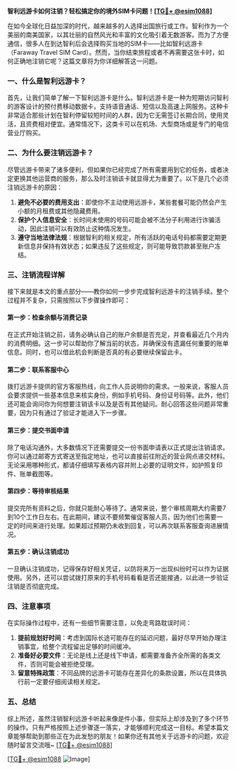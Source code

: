 **智利远游卡如何注销？轻松搞定你的境外SIM卡问题！[[TG💪+ @esim1088](https://t.me/s/esim1088)]**

在如今全球化日益加深的时代，越来越多的人选择出国旅行或工作。智利作为一个美丽的南美国家，以其壮丽的自然风光和丰富的文化吸引着无数游客。而为了方便通信，很多人在到达智利后会选择购买当地的SIM卡——比如智利远游卡（Faraway Travel SIM Card）。然而，当你结束旅程或者不再需要这张卡时，如何正确地注销它呢？这篇文章将为你详细解答这一问题。

### 一、什么是智利远游卡？

首先，让我们简单了解一下智利远游卡是什么。智利远游卡是一种为短期访问智利的游客设计的预付费移动数据卡，支持语音通话、短信以及高速上网服务。这种卡非常适合那些计划在智利停留较短时间的人群，因为它无需签订长期合同，使用灵活，且资费相对便宜。通常情况下，这类卡可以在机场、大型商场或是专门的电信营业厅购买。

### 二、为什么要注销远游卡？

尽管远游卡带来了诸多便利，但如果你已经完成了所有需要用到它的任务，或者决定更换其他运营商的服务，那么及时注销该卡就显得尤为重要了。以下是几个必须注销远游卡的原因：

1. **避免不必要的费用支出**：即使你不主动使用远游卡，某些套餐可能仍然会产生小额的月租费或其他隐藏费用。
2. **保护个人信息安全**：长时间未使用的号码可能会被不法分子利用进行诈骗活动，因此注销可以有效防止这种情况发生。
3. **遵守当地法律法规**：根据智利的相关规定，所有活跃的电话号码都需要定期更新信息并保持有效状态；如果违反了这些规定，则可能导致罚款甚至账户冻结。

### 三、注销流程详解

接下来就是本文的重点部分——教你如何一步步完成智利远游卡的注销手续。整个过程并不复杂，只需按照以下步骤操作即可：

#### 第一步：检查余额与消费记录
在正式开始注销之前，请务必确认自己的账户余额是否充足，并查看最近几个月内的消费明细。这一步可以帮助你了解当前的状态，并确保没有遗漏任何重要的账单信息。同时，也可以借此机会判断是否真的有必要继续保留此卡。

#### 第二步：联系客服中心
拨打远游卡提供的官方客服热线，向工作人员说明你的需求。一般来说，客服人员会要求提供一些基本信息来核实身份，例如手机号码、身份证号码等。此外，他们还可能会询问你为何想要注销该卡以及是否有其他疑问。耐心回答这些问题非常重要，因为只有通过了验证才能进入下一步骤。

#### 第三步：提交书面申请
除了电话沟通外，大多数情况下还需要提交一份书面申请表以正式提出注销请求。你可以通过邮寄方式寄送至指定地址，也可以直接前往附近的营业网点递交材料。无论采用哪种形式，都请仔细填写表格内容并附上必要的证明文件，如护照复印件、账单截图等。

#### 第四步：等待审核结果
提交完所有资料之后，你就只能耐心等待了。通常来说，整个审核周期大约需要7到10个工作日左右。在此期间，建议不要频繁催促客服人员，因为他们也需要一定的时间来进行处理。如果超过预期仍未收到回复，可以再次联系客服查询进展情况。

#### 第五步：确认注销成功
一旦确认注销成功，记得保存好相关凭证，以防将来万一出现纠纷时可以作为证据使用。另外，还可以尝试拨打原来的手机号码看看是否还能接通，以此进一步验证注销是否彻底完成。

### 四、注意事项

在实际操作过程中，还有一些细节需要注意，以免走弯路耽误时间：

1. **提前规划好时间**：考虑到国际长途可能存在的延迟问题，最好尽早开始办理注销事宜，给整个流程留出足够的时间缓冲。
2. **准备好必要文件**：无论是线上还是线下申请，都需要准备齐全所需的各类文件，否则可能会被拒绝受理。
3. **留意特殊政策**：不同品牌的远游卡可能存在差异化的条款设置，所以在具体执行前一定要仔细阅读相关规定。

### 五、总结

综上所述，虽然注销智利远游卡听起来像是件小事，但实际上却涉及到了多个环节的操作。只有严格按照上述步骤逐一落实，才能够顺利完成这一目标。希望本篇文章能够帮助到那些正在为此发愁的朋友！如果你还有其他关于远游卡的问题，欢迎随时留言交流哦~ [[TG💪+ @esim1088](https://t.me/s/esim1088)]

[[TG💪+ @esim1088](https://t.me/s/esim1088) ![Image](https://i.postimg.cc/4NQfJmqS/Snipaste-2025-05-13-00-14-12.png)]